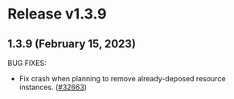 # Release v1.3.9
## 1.3.9 (February 15, 2023)

BUG FIXES:

* Fix crash when planning to remove already-deposed resource instances. ([#32663](https://github.com/hashicorp/terraform/issues/32663))

